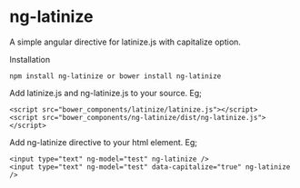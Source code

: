 # ng-latinize
A simple angular directive for latinize.js with capitalize option.

Installation
```
npm install ng-latinize or bower install ng-latinize
```

Add latinize.js and ng-latinize.js to your source. Eg;
```
<script src="bower_components/latinize/latinize.js"></script>
<script src="bower_components/ng-latinize/dist/ng-latinize.js"></script>
```

Add ng-latinize directive to your html element. Eg;
```
<input type="text" ng-model="test" ng-latinize />
<input type="text" ng-model="test" data-capitalize="true" ng-latinize />
```
